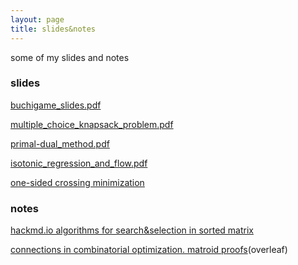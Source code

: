 ```yaml
---
layout: page
title: slides&notes
---
```


some of my slides and notes

### slides

[buchigame_slides.pdf]({{url}}/assets/pdf/buchigame_slides.pdf)

[multiple_choice_knapsack_problem.pdf]({{url}}/assets/pdf/MCKP.pdf)

[primal-dual_method.pdf]({{url}}/assets/pdf/primal-dual_method.pdf)

[isotonic_regression_and_flow.pdf]({{url}}/assets/pdf/slides_isotonic_regression_and_flow.pdf)

[one-sided crossing minimization]({{url}}/assets/pdf/oscm.pdf)

### notes

[hackmd.io algorithms for search&selection in sorted matrix](https://hackmd.io/2z6FC81SQo2Ujp81pmKdFg?view)

[connections in combinatorial optimization. matroid proofs](https://www.overleaf.com/read/pcbtcjpsqdmq#a678b6)(overleaf)